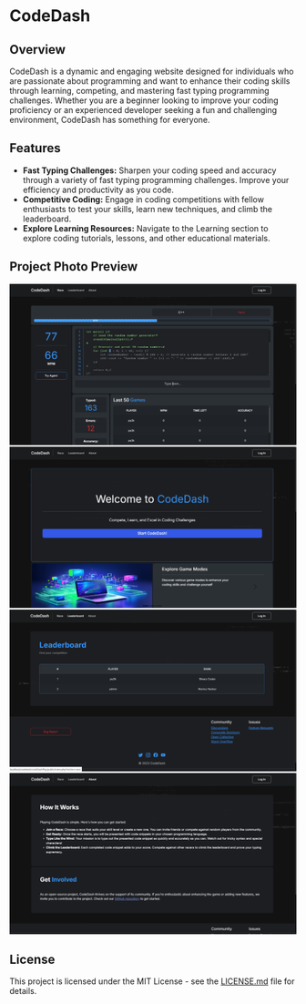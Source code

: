 <h1>CodeDash</h1>

<h2>Overview</h2>

<p>CodeDash is a dynamic and engaging website designed for individuals who are passionate about programming and want to enhance their coding skills through learning, competing, and mastering fast typing programming challenges. Whether you are a beginner looking to improve your coding proficiency or an experienced developer seeking a fun and challenging environment, CodeDash has something for everyone.</p>

<h2>Features</h2>

<ul>
  
  <li><strong>Fast Typing Challenges:</strong> Sharpen your coding speed and accuracy through a variety of fast typing programming challenges. Improve your efficiency and productivity as you code.</li>
  <li><strong>Competitive Coding:</strong> Engage in coding competitions with fellow enthusiasts to test your skills, learn new techniques, and climb the leaderboard.</li>
  <li><strong>Explore Learning Resources:</strong> Navigate to the Learning section to explore coding tutorials, lessons, and other educational materials.</li>
</ul>

## Project Photo Preview
<img src="https://github.com/KAV4N/CodeDash/blob/2350d5b36a8d78ea894c5f37c61d7209caf5104f/img/race.png">
<img src="https://github.com/KAV4N/CodeDash/blob/2350d5b36a8d78ea894c5f37c61d7209caf5104f/img/home.png">
<img src="https://github.com/KAV4N/CodeDash/blob/2350d5b36a8d78ea894c5f37c61d7209caf5104f/img/leaderboard.png">
<img src="https://github.com/KAV4N/CodeDash/blob/2350d5b36a8d78ea894c5f37c61d7209caf5104f/img/about.png">



<h2>License</h2>

<p>This project is licensed under the MIT License - see the <a href="LICENSE">LICENSE.md</a> file for details.</p>
